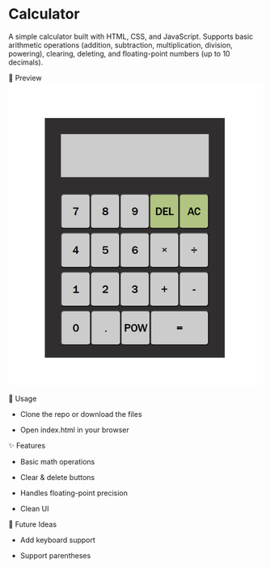 # Calculator

A simple calculator built with HTML, CSS, and JavaScript. Supports basic arithmetic operations (addition, subtraction, multiplication, division, powering), clearing, deleting, and floating-point numbers (up to 10 decimals).

📸 Preview
![Calculator Screenshot](images/calculator.png)


🚀 Usage

- Clone the repo or download the files

- Open index.html in your browser


✨ Features

- Basic math operations

- Clear & delete buttons

- Handles floating-point precision 

- Clean UI


🔮 Future Ideas 

- Add keyboard support

- Support parentheses 
